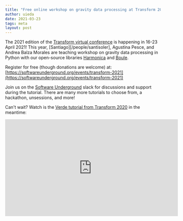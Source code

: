 ```yaml
---
title: "Free online workshop on gravity data processing at Transform 2021"
author: uieda
date: 2021-03-23
tags: meta
layout: post
---
```


The 2021 edition of the
[Transform virtual conference](https://softwareunderground.org/events/transform-2021)
is happening in 16-23 April 2021!
This year, [Santiago][/people/santisoler], Agustina Pesce, and Andrea Balza
Morales are teaching workshop on gravity data processing in Python with our
open-source libraries [Harmonica](https://www.fatiando.org/harmonica/) and
[Boule](https://www.fatiando.org/boule/).

Register for free (though donations are welcome) at:
[https://softwareunderground.org/events/transform-2021](https://softwareunderground.org/events/transform-2021)

Join us on the [Software Underground](https://softwareunderground.org/) slack
for discussions and support during the tutorial. There are many more tutorials
to choose from, a hackathon, unsessions, and more!

Can't wait? Watch is the [Verde tutorial from
Transform 2020](https://www.youtube.com/watch?v=-xZdNdvzm3E) in the meantime:

<div class="embed-responsive embed-responsive-16by9">
<iframe width="560" height="315" src="https://www.youtube-nocookie.com/embed/-xZdNdvzm3E" frameborder="0" allow="accelerometer; autoplay; encrypted-media; gyroscope; picture-in-picture" allowfullscreen></iframe>
</div>
